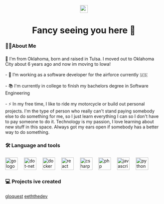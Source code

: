 <div align="center">
  <a href="https://www.youtube.com/@de_cruiser1337" target="_blank">
    <img src="https://img.shields.io/static/v1?message=Youtube&logo=youtube&label=&color=FF0000&logoColor=white&labelColor=&style=for-the-badge" height="25" alt="youtube logo"  />
  </a>
</div>

###

<h1 align="center">Fancy seeing you here 🤠</h1>

###

<h3 align="left">🧙‍♂️About Me</h3>

###

<p align="left">🌽 I'm from Oklahoma, born and raised in Tulsa. I moved out to Oklahoma City about 6 years ago and now im moving to Iowa!<br><br>- 🔭 I’m working as a software developer for the airforce currently 🇺🇸<br><br>- 📚 I'm currently in college to finish my bachelors degree in Software Engineering<br><br>- ⚡ In my free time, I like to ride my motorcycle or build out personal projects. I'm the type of person who really can't stand paying somebody else to do something for me, so I just learn everything I can so I don't have to pay someone to do it. Technology is my passion, I love learning about new stuff in this space. Always got my ears open if somebody has a better way to do something.</p>

###

<h3 align="left">🛠 Language and tools</h3>

###

<div align="left">
  <img src="https://cdn.jsdelivr.net/gh/devicons/devicon/icons/go/go-original-wordmark.svg" height="40" alt="go logo"  />
  <img width="12" />
  <img src="https://cdn.jsdelivr.net/gh/devicons/devicon/icons/dot-net/dot-net-plain-wordmark.svg" height="40" alt="dot-net logo"  />
  <img width="12" />
  <img src="https://cdn.jsdelivr.net/gh/devicons/devicon/icons/docker/docker-plain-wordmark.svg" height="40" alt="docker logo"  />
  <img width="12" />
  <img src="https://cdn.jsdelivr.net/gh/devicons/devicon/icons/react/react-original.svg" height="40" alt="react logo"  />
  <img width="12" />
  <img src="https://cdn.jsdelivr.net/gh/devicons/devicon/icons/csharp/csharp-original.svg" height="40" alt="csharp logo"  />
  <img width="12" />
  <img src="https://cdn.jsdelivr.net/gh/devicons/devicon/icons/php/php-original.svg" height="40" alt="php logo"  />
  <img width="12" />
  <img src="https://cdn.jsdelivr.net/gh/devicons/devicon/icons/javascript/javascript-original.svg" height="40" alt="javascript logo"  />
  <img width="12" />
  <img src="https://cdn.jsdelivr.net/gh/devicons/devicon/icons/python/python-original.svg" height="40" alt="python logo"  />
</div>

###

<h3 align="left">💻 Projects ive created</h3>

###
<a align="left" href='https://gloquest.app' target="_blank">gloquest</a>
<a align="left" href='https://eeththedev.com' target="_blank">eeththedev</a>
